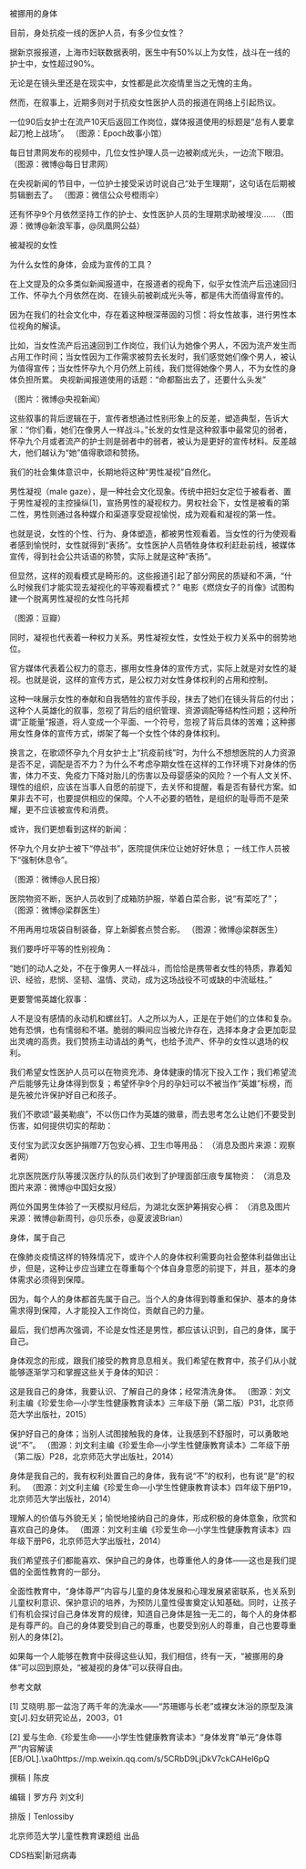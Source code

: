 

被挪用的身体

目前，身处抗疫一线的医护人员，有多少位女性？

据新京报报道，上海市妇联数据表明，医生中有50%以上为女性，战斗在一线的护士中，女性超过90%。

无论是在镜头里还是在现实中，女性都是此次疫情里当之无愧的主角。

然而，在叙事上，近期多则对于抗疫女性医护人员的报道在网络上引起热议。

一位90后女护士在流产10天后返回工作岗位，媒体报道使用的标题是“总有人要拿起刀枪上战场”。 （图源：Epoch故事小馆）

每日甘肃网发布的视频中，几位女性护理人员一边被剃成光头，一边流下眼泪。 （图源：微博@每日甘肃网）

在央视新闻的节目中，一位护士接受采访时说自己“处于生理期”，这句话在后期被剪辑删去了。 （图源：微信公众号橙雨伞）

还有怀孕9个月依然坚持工作的护士、女性医护人员的生理期求助被埋没…… （图源：微博@新浪军事，@凤凰网公益）

被凝视的女性

为什么女性的身体，会成为宣传的工具？

在上文提及的众多类似新闻报道中，在报道者的视角下，似乎女性流产后迅速回归工作、怀孕九个月依然在岗、在镜头前被剃成光头等，都是伟大而值得宣传的。

因为在我们的社会文化中，存在着这种根深蒂固的习惯：将女性故事，进行男性本位视角的解读。

比如，当女性流产后迅速回到工作岗位，我们认为她像个男人，不因为流产发生而占用工作时间；当女性因为工作需求被剪去长发时，我们感觉她们像个男人，被认为值得宣传；当女性怀孕九个月仍然上前线，我们觉得她像个男人，不为女性的身体负担所累。 央视新闻报道使用的话题：“命都豁出去了，还要什么头发”

（图片：微博@央视新闻）

这些叙事的背后逻辑在于，宣传者想通过性别形象上的反差，塑造典型，告诉大家：“你们看，她们在像男人一样战斗。”长发的女性是这种叙事中最常见的弱者，怀孕九个月或者流产的护士则是弱者中的弱者，被认为是更好的宣传材料。反差越大，他们越认为“她”值得歌颂和赞扬。

我们的社会集体意识中，长期地将这种“男性凝视”自然化。

男性凝视（male gaze），是一种社会文化现象。传统中把妇女定位于被看者、置于男性凝视的主控操纵[1]，宣扬男性的凝视权力。男权社会下，女性是被看的第二性，男性则通过各种媒介和渠道享受窥视愉悦，成为观看和凝视的第一性。

也就是说，女性的个性、行为、身体塑造，都被男性观看着。当女性的行为使观看者感到愉悦时，女性就得到“表扬”。女性医护人员牺牲身体权利赶赴前线，被媒体宣传，得到社会公共话语的称赞，实际上就是这种“表扬”。

但显然，这样的观看模式是畸形的。这些报道引起了部分网民的质疑和不满，“什么时候我们才能实现去凝视化的平等观看模式？” 电影《燃烧女子的肖像》试图构建一个脱离男性凝视的女性乌托邦

（图源：豆瓣）

同时，凝视也代表着一种权力关系。男性凝视女性，女性处于权力关系中的弱势地位。

官方媒体代表着公权力的意志，挪用女性身体的宣传方式，实际上就是对女性的凝视。也就是说，这样的宣传方式，是公权力对女性身体权利的占用和控制。

这种一味展示女性的奉献和自我牺牲的宣传手段，抹去了她们在镜头背后的付出；这种个人英雄化的叙事，忽视了背后的组织管理、资源调配等结构性问题；这种所谓“正能量”报道，将人变成一个平面、一个符号，忽视了背后具体的苦难；这种挪用女性身体的宣传方式，绑架了每一个女性个体的身体权利。

换言之，在歌颂怀孕九个月女护士上“抗疫前线”时，为什么不想想医院的人力资源是否不足，调配是否不力？为什么不考虑孕期女性在这样的工作环境下对身体的伤害，体力不支、免疫力下降对胎儿的伤害以及母婴感染的风险？一个有人文关怀、理性的组织，应该在当事人自愿的前提下，去关怀和提醒，看是否有替代方案。如果非去不可，也要提供相应的保障。个人不必要的牺牲，是组织的耻辱而不是荣耀，更不应该被宣传和消费。

或许，我们更想看到这样的新闻：

怀孕九个月女护士被下“停战书”，医院提供床位让她好好休息； 一线工作人员被下“强制休息令”。

（图源：微博@人民日报）

医院物资不断，医护人员收到了成箱防护服，举着白菜合影，说“有菜吃了”； （图源：微博@梁群医生）

不用再用垃圾袋自制装备，穿上新脚套点赞合影。 （图源：微博@梁群医生）

我们要呼吁平等的性别视角：

“她们的动人之处，不在于像男人一样战斗，而恰恰是携带者女性的特质，靠着知识、经验，悲悯、坚韧、温情、灵动，成为这场战役不可或缺的中流砥柱。”

更要警惕英雄化叙事：

人不是没有感情的永动机和螺丝钉。人之所以为人，正是在于她们的立体和复杂。她有恐惧，也有懦弱和不堪。脆弱的瞬间应当被允许存在，选择本身才会更加彰显出灵魂的高贵。我们赞扬主动请战的勇气，也给予流产、怀孕的女性以退场的权利。

我们希望女性医护人员可以在物资充沛、身体健康的情况下投入工作；我们希望流产后能够先让身体得到恢复；希望怀孕9个月的孕妇可以不被当作“英雄”标榜，而是先被允许保护好自己和孩子。

我们不歌颂“最美勒痕”，不以伤口作为英雄的徽章，而去思考怎么让她们不要受到伤害，如何提供切实的帮助：

支付宝为武汉女医护捐赠7万包安心裤、卫生巾等用品： （消息及图片来源：观察者网）

北京医院医疗队等援汉医疗队的队员们收到了护理面部压痕专属物资： （消息及图片来源：微博@中国妇女报）

两位外国男生体验了一天模拟月经后，为湖北女医护筹捐安心裤： （消息及图片来源：微博@新周刊，@贝乐泰，@夏波波Brian）

身体，属于自己

在像肺炎疫情这样的特殊情况下，或许个人的身体权利需要向社会整体利益做出让步，但是，这种让步应当建立在尊重每个个体自身意愿的前提下，并且，基本的身体需求必须得到保障。

因为，每个人的身体都首先属于自己。当个人的身体得到尊重和保护、基本的身体需求得到保障，人才能投入工作岗位，贡献自己的力量。

最后，我们想再次强调，不论是女性还是男性，都应该认识到，自己的身体，属于自己。

身体观念的形成，跟我们接受的教育息息相关。我们希望在教育中，孩子们从小就能够逐渐学习和掌握这些关于身体的知识：

这是我自己的身体，我要认识、了解自己的身体；经常清洗身体。 （图源：刘文利主编《珍爱生命—小学生性健康教育读本》三年级下册（第二版）P31，北京师范大学出版社，2015）

保护好自己的身体；当别人试图接触我的身体，让我感到不舒服时，可以勇敢地说“不”。 （图源：刘文利主编《珍爱生命—小学生性健康教育读本》二年级下册（第二版）P28，北京师范大学出版社，2014）

身体是我自己的，我有权利处置自己的身体，我有说“不”的权利，也有说“是”的权利。 （图源：刘文利主编《珍爱生命—小学生性健康教育读本》四年级下册P19，北京师范大学出版社，2014）

理解人的价值与外貌无关；愉悦地接纳自己的身体，形成积极的身体意象，欣赏和喜欢自己的身体。 （图源：刘文利主编《珍爱生命—小学生性健康教育读本》四年级下册P6，北京师范大学出版社，2014）

我们希望孩子们都能喜欢、保护自己的身体，也尊重他人的身体——这也是我们提倡的全面性教育的一部分。

全面性教育中，“身体尊严”内容与儿童的身体发展和心理发展紧密联系，也关系到儿童权利意识、保护意识的培养，为预防儿童性侵害奠定认知基础。同时，让孩子们有机会探讨自己身体发育的规律，知道自己身体是独一无二的，每个人的身体都是有尊严的。自己的身体要受到自己的尊重，也要受到别人的尊重，自己也要尊重别人的身体[2]。

如果每一个人能够在教育中获得这些认知，我们相信，终有一天，“被挪用的身体”可以回到原处，“被凝视的身体”可以获得自由。

参考文献

[1] 艾晓明.那一盆泡了两千年的洗澡水——“苏珊娜与长老”或裸女沐浴的原型及演变[J].妇女研究论丛，2003，01

[2] 爱与生命.《珍爱生命——小学生性健康教育读本》“身体发育”单元“身体尊严”内容解读[EB/OL].\xa0https://mp.weixin.qq.com/s/5CRbD9LjDkV7ckCAHel6pQ

撰稿丨陈皮

编辑丨罗方丹 刘文利

排版丨Tenlossiby

北京师范大学儿童性教育课题组 出品

CDS档案|新冠病毒


